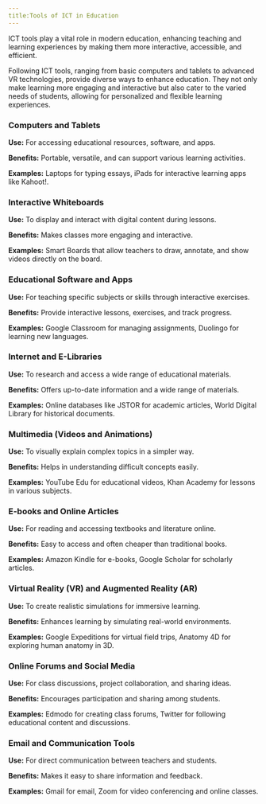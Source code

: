 ```yaml
---
title:Tools of ICT in Education
---
```


ICT tools play a vital role in modern education, enhancing teaching and learning experiences by making them more interactive, accessible, and efficient.

Following ICT tools, ranging from basic computers and tablets to advanced VR technologies, provide diverse ways to enhance education. They not only make learning more engaging and interactive but also cater to the varied needs of students, allowing for personalized and flexible learning experiences.

### Computers and Tablets

**Use:** For accessing educational resources, software, and apps.

**Benefits:** Portable, versatile, and can support various learning activities.

**Examples:** Laptops for typing essays, iPads for interactive learning apps like Kahoot!.

### Interactive Whiteboards

**Use:** To display and interact with digital content during lessons.

**Benefits:** Makes classes more engaging and interactive.

**Examples:** Smart Boards that allow teachers to draw, annotate, and show videos directly on the board.

### Educational Software and Apps

**Use:** For teaching specific subjects or skills through interactive exercises.

**Benefits:** Provide interactive lessons, exercises, and track progress.

**Examples:** Google Classroom for managing assignments, Duolingo for learning new languages.

### Internet and E-Libraries

**Use:** To research and access a wide range of educational materials.

**Benefits:** Offers up-to-date information and a wide range of materials.

**Examples:** Online databases like JSTOR for academic articles, World Digital Library for historical documents.

### Multimedia (Videos and Animations)

**Use:** To visually explain complex topics in a simpler way.

**Benefits:** Helps in understanding difficult concepts easily.

**Examples:** YouTube Edu for educational videos, Khan Academy for lessons in various subjects.

### E-books and Online Articles

**Use:** For reading and accessing textbooks and literature online.

**Benefits:** Easy to access and often cheaper than traditional books.

**Examples:** Amazon Kindle for e-books, Google Scholar for scholarly articles.

### Virtual Reality (VR) and Augmented Reality (AR)

**Use:** To create realistic simulations for immersive learning.

**Benefits:** Enhances learning by simulating real-world environments.

**Examples:** Google Expeditions for virtual field trips, Anatomy 4D for exploring human anatomy in 3D.

### Online Forums and Social Media

**Use:** For class discussions, project collaboration, and sharing ideas.

**Benefits:** Encourages participation and sharing among students.

**Examples:** Edmodo for creating class forums, Twitter for following educational content and discussions.

### Email and Communication Tools

**Use:** For direct communication between teachers and students.

**Benefits:** Makes it easy to share information and feedback.

**Examples:** Gmail for email, Zoom for video conferencing and online classes.

